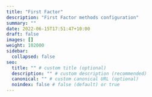 ```yaml
---
title: "First Factor"
description: "First Factor methods configuration"
summary: ""
date: 2022-06-15T17:51:47+10:00
draft: false
images: []
weight: 102000
sidebar:
  collapsed: false
seo:
  title: "" # custom title (optional)
  description: "" # custom description (recommended)
  canonical: "" # custom canonical URL (optional)
  noindex: false # false (default) or true
---
```

